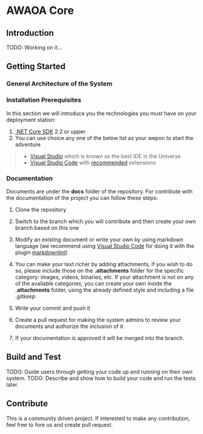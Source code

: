 # AWAOA Core


## Introduction

TODO: Working on it...

## Getting Started

### General Architecture of the System

### Installation Prerequisites

In this section we will introduce you the technologies you must have on your deployment station:

1. [.NET Core SDK](https://dotnet.microsoft.com/download/dotnet-core) 2.2 or upper
1. You can use choice any one of the below list as your wepon to start the adventure

>  + [Visual Studio](https://visualstudio.microsoft.com/downloads/) which is known as the best IDE in the Universe
>  + [Visual Studio Code](https://code.visualstudio.com/Download) with [recommended](https://marketplace.visualstudio.com/items?itemName=FelschR.extbundles-csharp) extensions

### Documentation

Documents are under the **docs** folder of the repository. For contribute with the documentation of the project you can follow these steps:

1. Clone the repository

1. Switch to the branch which you will contribute and then create your own branch based on this one

1. Modify an existing document or write your own by using markdown language (we recommend using [Visual Studio Code](https://code.visualstudio.com/) for doing it with the plugin [markdownlint](https://marketplace.visualstudio.com/items?itemName=DavidAnson.vscode-markdownlint))

1. You can make your text richer by adding attachments, if you wish to do so, please include those on the **.attachments** folder for the specific category: images, videos, binaries, etc. If your attachment is not on any of the available categories, you can create your own inside the **.attachments** folder, using the already defined style and including a file *.gitkeep*

1. Write your commit and push it

1. Create a pull request for making the system admins to review your documents and authorize the inclusion of it

1. If your documentation is approved it will be merged into the branch.

## Build and Test

TODO: Guide users through getting your code up and running on their own system.
TODO: Describe and show how to build your code and run the tests later.

## Contribute

This is a community driven project. If interested to make any contribution, feel free to fore us and create pull request.
